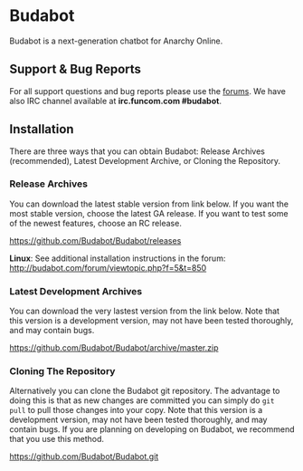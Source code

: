 # Budabot #
Budabot is a next-generation chatbot for Anarchy Online.

## Support & Bug Reports ##
For all support questions and bug reports please use the [forums](http://budabot.com/forum/). We have also IRC channel available at **irc.funcom.com #budabot**.

## Installation ##
There are three ways that you can obtain Budabot: Release Archives (recommended), Latest Development Archive, or Cloning the Repository.

### Release Archives ###
You can download the latest stable version from link below. If you want the most stable version, choose the latest GA release.  If you want to test some of the newest features, choose an RC release.

https://github.com/Budabot/Budabot/releases

**Linux**: See additional installation instructions in the forum: http://budabot.com/forum/viewtopic.php?f=5&t=850

### Latest Development Archives ###
You can download the very lastest version from the link below.  Note that this version is a development version, may not have been tested thoroughly, and may contain bugs.

https://github.com/Budabot/Budabot/archive/master.zip

### Cloning The Repository ###
Alternatively you can clone the Budabot git repository. The advantage to doing this is that as new changes are committed you can simply do `git pull` to pull those changes into your copy. Note that this version is a development version, may not have been tested thoroughly, and may contain bugs. If you are planning on developing on Budabot, we recommend that you use this method.

https://github.com/Budabot/Budabot.git


